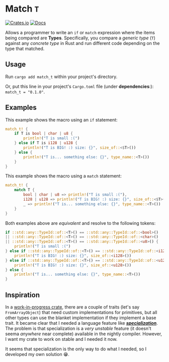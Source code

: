 # Match `T`

[![Crates.io](https://img.shields.io/crates/v/match_t.svg?style=for-the-badge&logo=docsdotrs)](https://crates.io/crates/match_t)
[![Docs](https://img.shields.io/docsrs/match_t?style=for-the-badge&logo=rust)](https://docs.rs/match_t/latest)

Allows a programmer to write an `if` or `match` expression where the items being compared are **Types**.
Specifically, you compare a *generic type* (`T`) against any *concrete type* in Rust and run different code depending on the type that matched.

## Usage

Run `cargo add match_t` within your project's directory.

Or, put this line in your project's `Cargo.toml` file (under **dependencies**:):
`match_t = "0.1.0"`.

## Examples

This example shows the macro using an `if` statement:

```rust
match_t! {
    if T is bool | char | u8 {
        println!("T is small :(")
    } else if T is i128 | u128 {
        println!("T is BIG! :) size: {}", size_of::<$T>())
    } else {
        println!("T is... something else: {}", type_name::<T>())
    }
}
```

This example shows the macro using a `match` statement:

```rust
match_t! {
    match T {
        bool | char | u8 => println!("T is small :("),
        i128 | u128 => println!("T is BIG! :) size: {}", size_of::<$T>()),
        _ => println!("T is... something else: {}", type_name::<T>())
    }
}
```

Both examples above are *equivalent* and resolve to the following tokens:

```rust
if ::std::any::TypeId::of::<T>() == ::std::any::TypeId::of::<bool>()
|| ::std::any::TypeId::of::<T>() == ::std::any::TypeId::of::<char>()
|| ::std::any::TypeId::of::<T>() == ::std::any::TypeId::of::<u8>() {
    println!("T is small :(")
} else if ::std::any::TypeId::of::<T>() == ::std::any::TypeId::of::<i128>() {
    println!("T is BIG! :) size: {}", size_of::<i128>())
} else if ::std::any::TypeId::of::<T>() == ::std::any::TypeId::of::<u128>() {
    println!("T is BIG! :) size: {}", size_of::<u128>())
} else {
    println!("T is... something else: {}", type_name::<T>())
}
```

## Inspiration

In a [work-in-progress crate](https://github.com/Megadash452/ez-jni-rs/),
there are a couple of traits (let's say `FromArrayObject`) that need custom implementations for primitives,
but all other types can use the blanket implementation if they implement a base trait.
It became clear that I needed a language feature like [***specialization***](https://github.com/rust-lang/rust/issues/31844).
The problem is that specialization is a *very unstable* feature (it doesn't seema *anywhere* near complete) available in the nightly compiler.
However, I want my crate to work on stable and I needed it now.

It seems that specialization is the only way to do what I needed, so I developed my own solution 😁.
